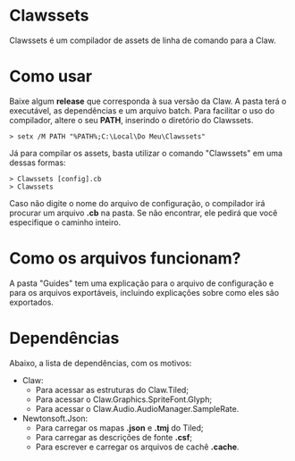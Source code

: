 # Clawssets
Clawssets é um compilador de assets de linha de comando para a Claw.

# Como usar
Baixe algum **release** que corresponda à sua versão da Claw. A pasta terá o executável, as dependências e um arquivo batch. Para facilitar o uso do compilador, altere o seu **PATH**, inserindo o diretório do Clawssets.

```
> setx /M PATH "%PATH%;C:\Local\Do Meu\Clawssets"
```

Já para compilar os assets, basta utilizar o comando "Clawssets" em uma dessas formas:

```
> Clawssets [config].cb
> Clawssets
```

Caso não digite o nome do arquivo de configuração, o compilador irá procurar um arquivo **.cb** na pasta. Se não encontrar, ele pedirá que você especifique o caminho inteiro.

# Como os arquivos funcionam?
A pasta "Guides" tem uma explicação para o arquivo de configuração e para os arquivos exportáveis, incluindo explicações sobre como eles são exportados.

# Dependências
Abaixo, a lista de dependências, com os motivos:
* Claw:
    * Para acessar as estruturas do Claw.Tiled;
    * Para acessar o Claw.Graphics.SpriteFont.Glyph;
	* Para acessar o Claw.Audio.AudioManager.SampleRate.
* Newtonsoft.Json:
    * Para carregar os mapas **.json** e **.tmj** do Tiled;
    * Para carregar as descrições de fonte **.csf**;
	* Para escrever e carregar os arquivos de cachê **.cache**.